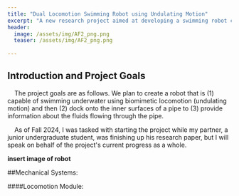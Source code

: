 ```yaml
---
title: "Dual Locomotion Swimming Robot using Undulating Motion"
excerpt: "A new research project aimed at developing a swimming robot capable of diving underwater, docking on the inner walls of a pipe, and sensing liquids flowing through."
header:
  image: /assets/img/AF2_png.png
  teaser: /assets/img/AF2_png.png
   
---
```

## Introduction and Project Goals
&nbsp;&nbsp;&nbsp;&nbsp;The project goals are as follows. We plan to create a robot that is (1) capable of swimming underwater using biomimetic locomotion (undulating motion) and then (2) dock onto the inner surfaces of a pipe to (3) provide information about the fluids flowing through the pipe.

&nbsp;&nbsp;&nbsp;&nbsp;As of Fall 2024, I was tasked with starting the project while my partner, a junior undergraduate student, was finishing up his research paper, but I will speak on behalf of the project's current progress as a whole.

**insert image of robot**

##Mechanical Systems:

####Locomotion Module:
